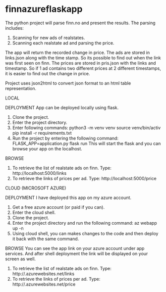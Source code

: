 # finnazureflaskapp

The python project will parse finn.no and present the results.
The parsing includes:
1. Scanning for new ads of realstates.
2. Scanning each realstate ad and parsing the price.

The app will return the recorded change in price. The ads are stored in links.json along with the time stamp. So its possible to find out when the link was first seen on finn. The prices are stored in pris.json with the links and timestamp. 
So if 1 ad contains two different prices at 2 different timestamps, it is easier to find out the change in price.


Project uses json2html to convert json format to an html table representation. 

LOCAL

DEPLOYMENT
App can be deployed locally using flask. 
1. Clone the project.
2. Enter the project directory.
3. Enter following commands:
   python3 -m venv venv
   source venv/bin/activ
   pip install -r requirements.txt
4. Run the project by entering the following command:   
   FLASK_APP=application.py flask run
   This will start the flask and you can browse your app on the localhost.

BROWSE
1. To retrieve the list of realstate ads on finn. Type:
    http://localhost:5000/links
2. To retrieve the links of prices per ad. Type:
    http://localhost:5000/price
    
    
CLOUD (MICROSOFT AZURE)

DEPLOYMENT
I have deployed this app on my azure account. 
1. Get a free azure account (or paid if you can).
2. Enter the cloud shell.
3. Clone the project.
4. Enter the project directory and run the following command: 
   az webapp up -n <app-name>
5. Using cloud shell, you can makes changes to the code and then deploy it back with the same command.
  
BROWSE
You can see the app link on your azure account under app services. And after shell deployment the link will be displayed on your screen as well.
1. To retrieve the list of realstate ads on finn. Type:
    http://<app-name>.azurewebsites.net/links
2. To retrieve the links of prices per ad. Type:
    http://<app-name>.azurewebsites.net/price
